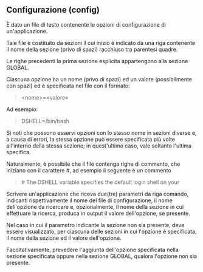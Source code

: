 ## 	Configurazione (config)
È dato un file di testo contenente le opzioni di configurazione di un'applicazione.

Tale file è costituito da sezioni il cui inizio è indicato da una riga contenente il nome della sezione (privo di spazi) racchiuso tra parentesi quadre.

Le righe precedenti la prima sezione esplicita appartengono alla sezione GLOBAL.

Ciascuna opzione ha un nome (privo di spazi) ed un valore (possibilmente con spazi) ed è specificata nel file con il formato:

> &lt;nome&gt;=&lt;valore&gt;

Ad esempio:

> DSHELL=/bin/bash

Si noti che possono esservi opzioni con lo stesso nome in sezioni diverse e, a causa di errori, la stessa opzione può essere specificata più volte all'interno
della stessa sezione; in quest'ultimo caso, vale soltanto l'ultima specifica.

Naturalmente, è possibile che il file contenga righe di commento, che iniziano con il carattere #, ad esempio il seguente è un commento
> \# The DSHELL variable specifies the default login shell on your

Scrivere un'applicazione che riceva due(tre) parametri da riga comando, indicanti rispettivamente il nome del file di configurazione, il nome dell'opzione da ricercare e, opzionalmente, il nome della sezione in cui effettuare la ricerca, produca in output il valore dell'opzione, se presente.

Nel caso in cui il parametro indicante la sezione non sia presente, deve essere visualizzato, per ciascuna delle sezioni in cui l'opzione è specificata, il nome della sezione ed il valore dell'opzione.

Facoltativamente, prevedere l'aggiunta dell'opzione specificata nella sezione specificata oppure nella sezione GLOBAL, qualora l'opzione non sia presente.

